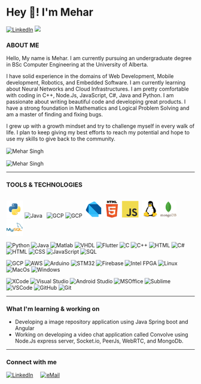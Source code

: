 # Hey 🎉! I'm Mehar
<a href="https://www.linkedin.com/in/msnanda"><img src="https://img.shields.io/badge/LinkedIn-Meharpreet-0E76A8?style=for-the-badge&logo=linkedin" alt="LinkedIn"></a>
<a><img src = "https://img.shields.io/badge/Discord-MSN%235907-b3cde0?style=for-the-badge&logo=discord"></a>

### ABOUT ME
Hello, My name is Mehar. I am currently pursuing an undergraduate degree in BSc Computer Engineering at the University of Alberta.

I have solid experience in the domains of Web Development, Mobile development, Robotics, and Embedded Software. I am currently learning about Neural Networks and Cloud Infrastructures. I am pretty comfortable with coding in C++, Node.Js, JavaScript, C#, Java and Python. I am passionate about writing beautiful code and developing great products. I have a strong foundation in Mathematics and Logical Problem Solving and am a master of finding and fixing bugs.

I grew up with a growth mindset and try to challenge myself in every walk of life. I plan to keep giving my best efforts to reach my potential and hope to use my skills to give back to the community.
<p>
  <img align="center" src="https://github-readme-stats.vercel.app/api?username=MSNanda515&count_private=true&show_icons=true&locale=en&theme=dracula" alt="Mehar Singh">
</p>
<p>
  <img align="center" src="https://github-readme-stats.vercel.app/api/top-langs?username=MSNanda515&count_private=true&show_icons=true&locale=en&layout=compact&theme=dracula" alt="Mehar Singh">
</p>
<!-- <p>
  <img align="center" src="https://github-readme-streak-stats.herokuapp.com/?user=MSNanda515&count_private=true&theme=onedark" alt="Mehar Singh">
</p> -->

---  

### TOOLS & TECHNOLOGIES 
<p>
  <br>
  
  <img height="45" src="https://raw.githubusercontent.com/github/explore/597bebe80fb0066a1a125416dce1d933cbfd0856/topics/python/python.png" alt="Python"/>
  <img height="45" src="https://www.svgrepo.com/show/184143/java.svg" alt="Java"/>
  <img height="45" src="https://img.icons8.com/fluent/96/000000/matlab.png" alt=""/>
  <img height="45" src="https://img.icons8.com/color/48/000000/flutter.png" alt=""/>
  <img height="45" src="https://www.vectorlogo.zone/logos/google_cloud/google_cloud-icon.svg" alt="GCP"/>
  <img height="45" src="https://www.vectorlogo.zone/logos/amazon_aws/amazon_aws-icon.svg" alt="GCP"/>
  <img height="45" src="https://img.icons8.com/color/96/000000/c-plus-plus-logo.png" alt=""/>
  <img height="45" src="https://raw.githubusercontent.com/github/explore/80688e429a7d4ef2fca1e82350fe8e3517d3494d/topics/dart/dart.png" alt=""/>
  <img height="45" src="https://raw.githubusercontent.com/github/explore/80688e429a7d4ef2fca1e82350fe8e3517d3494d/topics/html/html.png" alt=""/>
  <img height="45" src="https://raw.githubusercontent.com/devicons/devicon/master/icons/javascript/javascript-original.svg" alt=""/>
  <img height="45" src="https://www.vectorlogo.zone/logos/git-scm/git-scm-icon.svg" alt=""/>
  <img height="45" src="https://raw.githubusercontent.com/devicons/devicon/master/icons/linux/linux-original.svg" alt=""/>
  <img height="45" src="https://raw.githubusercontent.com/devicons/devicon/master/icons/mongodb/mongodb-original-wordmark.svg" alt=""/>
  <img height="45" src="https://raw.githubusercontent.com/devicons/devicon/master/icons/mysql/mysql-original-wordmark.svg" alt=""/>
  <img height="45" src="" alt=""/>
</p>
<p>
<img alt = "Python" src = "https://img.shields.io/badge/Code-Python-3b6878?style=for-the-badge&logo=Python"> 
<img alt = "Java" src = "https://img.shields.io/badge/Code-Java-3b6878?style=for-the-badge&logo=java"> 
<img alt = "Matlab" src = "https://img.shields.io/badge/Code-MatLab-3b6878?style=for-the-badge"> 
<img alt = "VHDL" src = "https://img.shields.io/badge/Code-VHDL-3b6878?style=for-the-badge"> 
<img alt = "Flutter" src = "https://img.shields.io/badge/Code-Flutter-3b6878?style=for-the-badge&logo=flutter"> 
<img alt = "C" src = "https://img.shields.io/badge/Code-C-3b6878?style=for-the-badge&logo=C"> 
<img alt = "C++" src = "https://img.shields.io/badge/Code-C++-3b6878?style=for-the-badge&logo=C++"> <img alt = "HTML" src = "https://img.shields.io/badge/Code-HTML5-3b6878?style=for-the-badge&logo=HTML5"> 
<img alt = "C#" src = "https://img.shields.io/badge/Code-C%23-3b6878?style=for-the-badge"> <img alt = "HTML" src = "https://img.shields.io/badge/Code-HTML5-3b6878?style=for-the-badge&logo=HTML5"> 
<img alt = "CSS" src = "https://img.shields.io/badge/Code-CSS-3b6878?style=for-the-badge&logo=CSS3"> <img alt = "JavaScript" src = "https://img.shields.io/badge/Code-javascript-3b6878?style=for-the-badge&logo=javascript"> 
<img alt = "SQL" src = "https://img.shields.io/badge/Code-Sql-3b6878?style=for-the-badge&logo=mysql">    
</p>

<p>
<img alt = "GCP" src = "https://img.shields.io/badge/Platform-Google%20Cloud-FFCA28?style=for-the-badge&logo=Google-Cloud"> 
<img alt = "AWS" src = "https://img.shields.io/badge/Platform-AWS-FFCA28?style=for-the-badge&logo=Amazon-AWS"> 
<img alt = "Arduino" src = "https://img.shields.io/badge/Platform-Arduino-FFCA28?style=for-the-badge&logo=arduino"> 
<img alt = "STM32" src = "https://img.shields.io/badge/Platform-STM32-FFCA28?style=for-the-badge"> <img alt = "Firebase" src = "https://img.shields.io/badge/Platform-firebase-FFCA28?style=for-the-badge&logo=Firebase"> 
<img alt = "Intel FPGA" src = "https://img.shields.io/badge/Platform-DE10%20SoC-FFCA28?style=for-the-badge&logo=Intel"> 
<img alt = "Linux" src = "https://img.shields.io/badge/Platform-Linux-FFCA28?style=for-the-badge&logo=Linux">
<img alt = "MacOs" src = "https://img.shields.io/badge/Platform-Windows-FFCA28?style=for-the-badge&logo=Windows">
<img alt = "Windows" src = "https://img.shields.io/badge/Platform-macOS-FFCA28?style=for-the-badge&logo=macOS">
</p>
<p>
 
<img alt = "XCode" src = "https://img.shields.io/badge/Tool-Xcode-408400?style=for-the-badge&logo=Xcode"> 
<img alt = "Visual Studio" src = "https://img.shields.io/badge/Tool-Visual%20Studio-408400?style=for-the-badge&logo=Visual-Studio"> 
<img alt = "Android Studio" src = "https://img.shields.io/badge/Tool-android%20studio-408400?style=for-the-badge&logo=android%20studio"> 
<img alt = "MSOffice" src = "https://img.shields.io/badge/Tool-Ms%20Office-408400?style=for-the-badge&logo=Microsoft%20Office"> 
<img alt = "Sublime" src = "https://img.shields.io/badge/Tool-Sublime%20Text-408400?style=for-the-badge&logo=sublime%20text"> 
<img alt = "VSCode" src = "https://img.shields.io/badge/Tool-VS%20CODE-408400?style=for-the-badge&logo=visual%20Studio%20Code"> 
<img alt = "GitHub" src = "https://img.shields.io/badge/Tool-Github-408400?style=for-the-badge&logo=github"> 
<img alt = "Git" src = "https://img.shields.io/badge/Tool-Git-408400?style=for-the-badge&logo=git">
</p>

---

### What I'm learning & working on

- Developing a image repository application using Java Spring boot and Angular
- Working on developing a video chat application called Convolve using Node.Js express server, Socket&#46;io, PeerJs, WebRTC, and MongoDb.

---
### Connect with me
<a href="https://www.linkedin.com/in/msnanda/"><img src="https://www.svgrepo.com/show/176736/linkedin-social-media.svg" height="45" alt="LinkedIn"></a>
&nbsp; &nbsp; 
<a href="mailto:msnanda515@gmail.com"><img src="https://img.icons8.com/color/48/000000/gmail-new.png" height="45" alt="eMail"></a>


